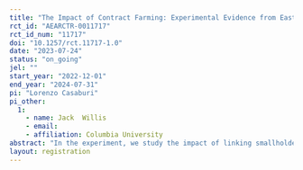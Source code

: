```yaml
---
title: "The Impact of Contract Farming: Experimental Evidence from East Africa"
rct_id: "AEARCTR-0011717"
rct_id_num: "11717"
doi: "10.1257/rct.11717-1.0"
date: "2023-07-24"
status: "on_going"
jel: ""
start_year: "2022-12-01"
end_year: "2024-07-31"
pi: "Lorenzo Casaburi"
pi_other:
  1:
    - name: Jack  Willis
    - email: 
    - affiliation: Columbia University
abstract: "In the experiment, we study the impact of linking smallholder farmers in value-chain contracting arrangements that provide iron-fortified beans. The partner contract farming companies first identify a set of potential villages to target for expansion into and the randomization then selects a subset of such villages for actual expansion. In a first random sample of villages, farmers receive a crop purchase guarantee and the provision of agricultural inputs (fertilizer and  bean seeds) on credit. A second group receives a crop purchase guarantee and the possibility to buy agricultural inputs for cash. A final group of villages is allocated to control. "
layout: registration
---
```



